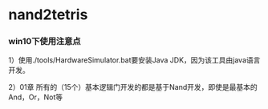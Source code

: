 # nand2tetris

### win10下使用注意点

1）使用./tools/HardwareSimulator.bat要安装Java JDK，因为该工具由java语言开发。

2）01章 所有的（15个）基本逻辑门开发的都是基于Nand开发，即使是最基本的 And，Or，Not等



